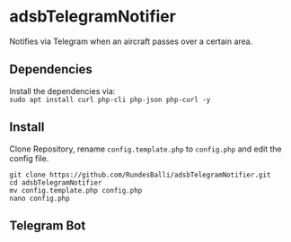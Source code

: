 # adsbTelegramNotifier
Notifies via Telegram when an aircraft passes over a certain area.

## Dependencies
Install the dependencies via:  
`sudo apt install curl php-cli php-json php-curl -y`

## Install
Clone Repository, rename `config.template.php` to `config.php` and edit the config file.
```shell
git clone https://github.com/RundesBalli/adsbTelegramNotifier.git
cd adsbTelegramNotifier
mv config.template.php config.php
nano config.php
```

## Telegram Bot
